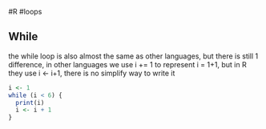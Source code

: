 #R #loops   
## While
the while loop is also almost the same as other languages, but there is still 1 difference, in other languages we use i += 1 to represent i = 1+1, but in R they use i <- i+1, there is no simplify way to write it
```R
i <- 1  
while (i < 6) {  
  print(i)  
  i <- i + 1  
}
```
